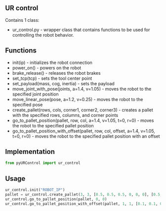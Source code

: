 ## UR control
Contains 1 class:
- ur_control.py - wrapper class that contains functions to be used for 
controlling the robot behavior.

## Functions
- init(ip) - initializes the robot connection
- power_on() - powers on the robot
- brake_release() - releases the robot brakes
- set_tcp(tcp) - sets the tool center point
- set_payload(mass, cog, inertia) - sets the payload
- move_joint_with_pose(joints, a=1.4, v=1.05) - moves the robot to the specified joint position
- move_linear_pose(pose, a=1.2, v=0.25) - moves the robot to the specified pose
- create_pallet(rows, cols, corner1, corner2, corner3) - creates a pallet with the specified rows, columns, and corner points
- go_to_pallet_position(pallet, row, col, a=1.4, v=1.05, t=0, r=0) - moves the robot to the specified pallet position
- go_to_pallet_position_with_offset(pallet, row, col, offset, a=1.4, v=1.05, t=0, r=0) - moves the robot to the specified pallet position with an offset

## Implementation
```python
from pyURControl import ur_control
```

## Usage
```python
ur_control.init("ROBOT_IP")
pallet = ur_control.create_pallet(3, 3, [0.5, 0.5, 0.5, 0, 0, 0], [0.5, 0.5, 0.5, 0, 0, 0], [0.5, 0.5, 0.5, 0, 0, 0])
ur_control.go_to_pallet_position(pallet, 0, 0)
ur_control.go_to_pallet_position_with_offset(pallet, 1, 1, [0.1, 0.1, 0.1, 0, 0, 0])
```
